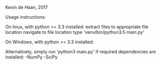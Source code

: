 Kevin de Haan, 2017

Usage instructions:

On linux, with python >= 3.3 installed:
    extract files to appropriate file location
    navigate to file location
    type 'venv/bin/python3.5 main.py'
    
On Windows, with python >= 3.3 installed:
    
    
    
    
Alternatively, simply run 'python3 main.py' if required dependencies are installed:
    -NumPy
    -SciPy
    

